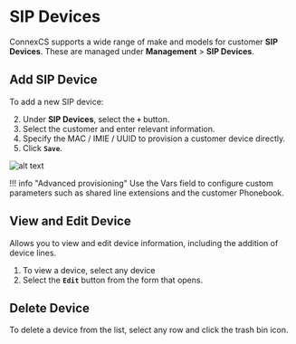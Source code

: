 # SIP Devices

ConnexCS supports a wide range of make and models for customer **SIP Devices**. These are managed under **Management** > **SIP Devices**. 

## Add SIP Device
To add a new SIP device:

2. Under **SIP Devices**, select the **`+`** button.
3. Select the customer and enter relevant information.
4. Specify the MAC / IMIE / UUID to provision a customer device directly. 
4. Click **`Save`**.

![alt text][sip-device] 
    
!!! info "Advanced provisioning"
    Use the Vars field to configure custom parameters such as shared line extensions and the customer Phonebook.

## View and Edit Device
Allows you to view and edit device information, including the addition of device lines.

1. To view a device, select any device
2. Select the **`Edit`** button from the form that opens.


## Delete Device
To delete a device from the list, select any row and click the trash bin icon.


[sip-device]: /misc/img/sip-device.png "Edit SIP Devices"
